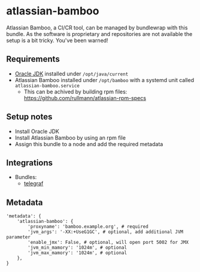 # atlassian-bamboo

Atlassian Bamboo, a CI/CR tool, can be managed by bundlewrap with this bundle.
As the software is proprietary and repositories are not available the setup is a bit tricky. You've been warned!

## Requirements

* [Oracle JDK](https://gist.github.com/rullmann/e909ec68b66ac711bf441188dbea93c0) installed under `/opt/java/current`
* Atlassian Bamboo installed under `/opt/bamboo` with a systemd unit called `atlassian-bamboo.service`
  * This can be achived by building rpm files: https://github.com/rullmann/atlassian-rpm-specs

## Setup notes

* Install Oracle JDK
* Install Atlassian Bamboo by using an rpm file
* Assign this bundle to a node and add the required metadata

## Integrations

* Bundles:
  * [telegraf](https://github.com/rullmann/bundlewrap-telegraf)

## Metadata

    'metadata': {
        'atlassian-bamboo': {
            'proxyname': 'bamboo.example.org', # required
            'jvm_args': '-XX:+UseG1GC', # optional, add additional JVM parameter
            'enable_jmx': False, # optional, will open port 5002 for JMX
            'jvm_min_mamory': '1024m', # optional
            'jvm_max_mamory': '1024m', # optional
        },
    }
